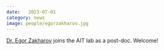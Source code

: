 ```yaml
---
date:   2023-07-01
category: news
image: people/egorzakharov.jpg
---
```


[Dr. Egor Zakharov](/people/egorzakharov) joins the AIT lab as a post-doc. Welcome!

